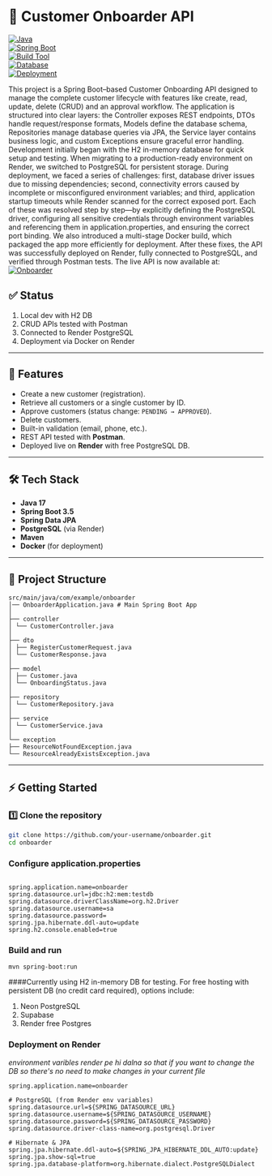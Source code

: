 # 🚀 Customer Onboarder API

[![Java](https://img.shields.io/badge/Java-17-orange?logo=java)](https://www.oracle.com/java/)  
[![Spring Boot](https://img.shields.io/badge/Spring%20Boot-3.5-brightgreen?logo=springboot)](https://spring.io/projects/spring-boot)  
[![Build Tool](https://img.shields.io/badge/Build-Maven-blue?logo=apachemaven)](https://maven.apache.org/)  
[![Database](https://img.shields.io/badge/Database-PostgreSQL-blue?logo=postgresql)](https://www.postgresql.org/)  
[![Deployment](https://img.shields.io/badge/Deploy-Render-purple?logo=render)](https://render.com/)  

This project is a Spring Boot–based Customer Onboarding API designed to manage the complete customer lifecycle with features like create, read, update, delete (CRUD) and an approval workflow. The application is structured into clear layers: the Controller exposes REST endpoints, DTOs handle request/response formats, Models define the database schema, Repositories manage database queries via JPA, the Service layer contains business logic, and custom Exceptions ensure graceful error handling. Development initially began with the H2 in-memory database for quick setup and testing. When migrating to a production-ready environment on Render, we switched to PostgreSQL for persistent storage. During deployment, we faced a series of challenges: first, database driver issues due to missing dependencies; second, connectivity errors caused by incomplete or misconfigured environment variables; and third, application startup timeouts while Render scanned for the correct exposed port. Each of these was resolved step by step—by explicitly defining the PostgreSQL driver, configuring all sensitive credentials through environment variables and referencing them in application.properties, and ensuring the correct port binding. We also introduced a multi-stage Docker build, which packaged the app more efficiently for deployment. After these fixes, the API was successfully deployed on Render, fully connected to PostgreSQL, and verified through Postman tests. The live API is now available at: [![Onboarder](https://github.com/user-attachments/assets/8c8a92d2-cf7f-4a59-8011-108bd3a6d331)](https://onboarder-uqjd.onrender.com)  


## ✅ Status

 1. Local dev with H2 DB
 2. CRUD APIs tested with Postman
 3. Connected to Render PostgreSQL
 4. Deployment via Docker on Render
---

## 📌 Features

- Create a new customer (registration).
- Retrieve all customers or a single customer by ID.
- Approve customers (status change: `PENDING → APPROVED`).
- Delete customers.
- Built-in validation (email, phone, etc.).
- REST API tested with **Postman**.
- Deployed live on **Render** with free PostgreSQL DB.

---

## 🛠️ Tech Stack

- **Java 17**
- **Spring Boot 3.5**
- **Spring Data JPA**
- **PostgreSQL** (via Render)
- **Maven**
- **Docker** (for deployment)

---

## 📂 Project Structure

```
src/main/java/com/example/onboarder
│── OnboarderApplication.java # Main Spring Boot App
│
├── controller
│ └── CustomerController.java
│
├── dto
│ ├── RegisterCustomerRequest.java
│ └── CustomerResponse.java
│
├── model
│ ├── Customer.java
│ └── OnboardingStatus.java
│
├── repository
│ └── CustomerRepository.java
│
├── service
│ └── CustomerService.java
│
└── exception
├── ResourceNotFoundException.java
└── ResourceAlreadyExistsException.java

```


---

## ⚡ Getting Started

### 1️⃣ Clone the repository
```bash
git clone https://github.com/your-username/onboarder.git
cd onboarder
```
### Configure application.properties
```src/main/resources/application.properties

spring.application.name=onboarder
spring.datasource.url=jdbc:h2:mem:testdb
spring.datasource.driverClassName=org.h2.Driver
spring.datasource.username=sa
spring.datasource.password=
spring.jpa.hibernate.ddl-auto=update
spring.h2.console.enabled=true
```

### Build and run 
```
mvn spring-boot:run
```

####Currently using H2 in-memory DB for testing. For free hosting with persistent DB (no credit card required), options include:
1. Neon PostgreSQL
2. Supabase
3. Render free Postgres

### Deployment on Render
_environment varibles render pe hi dalna so that if you want to change the DB so there's no need to make changes in your current file_
```
spring.application.name=onboarder

# PostgreSQL (from Render env variables)
spring.datasource.url=${SPRING_DATASOURCE_URL}
spring.datasource.username=${SPRING_DATASOURCE_USERNAME}
spring.datasource.password=${SPRING_DATASOURCE_PASSWORD}
spring.datasource.driver-class-name=org.postgresql.Driver

# Hibernate & JPA
spring.jpa.hibernate.ddl-auto=${SPRING_JPA_HIBERNATE_DDL_AUTO:update}
spring.jpa.show-sql=true
spring.jpa.database-platform=org.hibernate.dialect.PostgreSQLDialect
```
